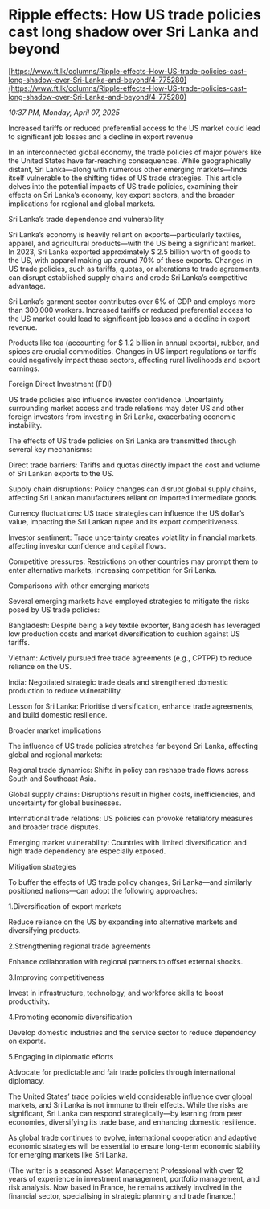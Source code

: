 # Ripple effects: How US trade policies cast long shadow over Sri Lanka and beyond

[https://www.ft.lk/columns/Ripple-effects-How-US-trade-policies-cast-long-shadow-over-Sri-Lanka-and-beyond/4-775280](https://www.ft.lk/columns/Ripple-effects-How-US-trade-policies-cast-long-shadow-over-Sri-Lanka-and-beyond/4-775280)

*10:37 PM, Monday, April 07, 2025*

Increased tariffs or reduced preferential access to the US market could lead to significant job losses and a decline in export revenue

In an interconnected global economy, the trade policies of major powers like the United States have far-reaching consequences. While geographically distant, Sri Lanka—along with numerous other emerging markets—finds itself vulnerable to the shifting tides of US trade strategies. This article delves into the potential impacts of US trade policies, examining their effects on Sri Lanka’s economy, key export sectors, and the broader implications for regional and global markets.

Sri Lanka’s trade dependence and vulnerability

Sri Lanka’s economy is heavily reliant on exports—particularly textiles, apparel, and agricultural products—with the US being a significant market. In 2023, Sri Lanka exported approximately $ 2.5 billion worth of goods to the US, with apparel making up around 70% of these exports. Changes in US trade policies, such as tariffs, quotas, or alterations to trade agreements, can disrupt established supply chains and erode Sri Lanka’s competitive advantage.

Sri Lanka’s garment sector contributes over 6% of GDP and employs more than 300,000 workers. Increased tariffs or reduced preferential access to the US market could lead to significant job losses and a decline in export revenue.

Products like tea (accounting for $ 1.2 billion in annual exports), rubber, and spices are crucial commodities. Changes in US import regulations or tariffs could negatively impact these sectors, affecting rural livelihoods and export earnings.

Foreign Direct Investment (FDI)

US trade policies also influence investor confidence. Uncertainty surrounding market access and trade relations may deter US and other foreign investors from investing in Sri Lanka, exacerbating economic instability.

The effects of US trade policies on Sri Lanka are transmitted through several key mechanisms:

Direct trade barriers: Tariffs and quotas directly impact the cost and volume of Sri Lankan exports to the US.

Supply chain disruptions: Policy changes can disrupt global supply chains, affecting Sri Lankan manufacturers reliant on imported intermediate goods.

Currency fluctuations: US trade strategies can influence the US dollar’s value, impacting the Sri Lankan rupee and its export competitiveness.

Investor sentiment: Trade uncertainty creates volatility in financial markets, affecting investor confidence and capital flows.

Competitive pressures: Restrictions on other countries may prompt them to enter alternative markets, increasing competition for Sri Lanka.

Comparisons with other emerging markets

Several emerging markets have employed strategies to mitigate the risks posed by US trade policies:

Bangladesh: Despite being a key textile exporter, Bangladesh has leveraged low production costs and market diversification to cushion against US tariffs.

Vietnam: Actively pursued free trade agreements (e.g., CPTPP) to reduce reliance on the US.

India: Negotiated strategic trade deals and strengthened domestic production to reduce vulnerability.

Lesson for Sri Lanka: Prioritise diversification, enhance trade agreements, and build domestic resilience.

Broader market implications

The influence of US trade policies stretches far beyond Sri Lanka, affecting global and regional markets:

Regional trade dynamics: Shifts in policy can reshape trade flows across South and Southeast Asia.

Global supply chains: Disruptions result in higher costs, inefficiencies, and uncertainty for global businesses.

International trade relations: US policies can provoke retaliatory measures and broader trade disputes.

Emerging market vulnerability: Countries with limited diversification and high trade dependency are especially exposed.

Mitigation strategies

To buffer the effects of US trade policy changes, Sri Lanka—and similarly positioned nations—can adopt the following approaches:

1.Diversification of export markets

Reduce reliance on the US by expanding into alternative markets and diversifying products.

2.Strengthening regional trade agreements

Enhance collaboration with regional partners to offset external shocks.

3.Improving competitiveness

Invest in infrastructure, technology, and workforce skills to boost productivity.

4.Promoting economic diversification

Develop domestic industries and the service sector to reduce dependency on exports.

5.Engaging in diplomatic efforts

Advocate for predictable and fair trade policies through international diplomacy.

The United States’ trade policies wield considerable influence over global markets, and Sri Lanka is not immune to their effects. While the risks are significant, Sri Lanka can respond strategically—by learning from peer economies, diversifying its trade base, and enhancing domestic resilience.

As global trade continues to evolve, international cooperation and adaptive economic strategies will be essential to ensure long-term economic stability for emerging markets like Sri Lanka.

(The writer is a seasoned Asset Management Professional with over 12 years of experience in investment management, portfolio management, and risk analysis. Now based in France, he remains actively involved in the financial sector, specialising in strategic planning and trade finance.)

